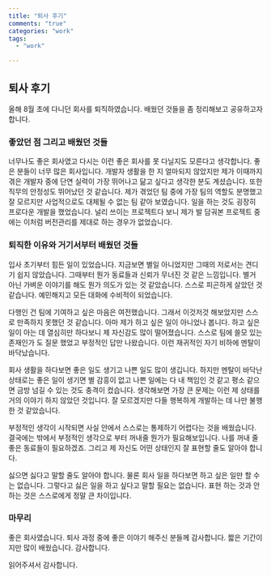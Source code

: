 ```yaml
---
title: "퇴사 후기"
comments: "true"
categories: "work"
tags:
  - "work"

---
```


## 퇴사 후기

올해 8월 초에 다니던 회사를 퇴직하였습니다. 배웠던 것들을 좀 정리해보고 공유하고자 합니다.

### 좋았던 점 그리고 배웠던 것들

너무나도 좋은 회사였고 다시는 이런 좋은 회사를 못 다닐지도 모른다고 생각합니다. 
좋은 분들이 너무 많은 회사입니다. 개발자 생활을 한 지 얼마되지 않았지만 제가 이때까지 겪은 개발자 중에 단연 실력이 가장 뛰어나고 닮고 싶다고 생각한 분도 계셨습니다. 또한 직무의 안정성도 뛰어났던 것 같습니다. 제가 겪었던 팀 중에 가장 팀의 역할도 분명했고 잘 모르지만 사업적으로도 대체될 수 없는 팀 같아 보였습니다.
일을 하는 것도 굉장히 프로다운 개발을 했었습니다. 널리 쓰이는 프로젝트다 보니 제가 발 담궈본 프로젝트 중에는 이처럼 버전관리를 제대로 하는 경우가 없었습니다.

### 퇴직한 이유와 거기서부터 배웠던 것들

입사 초기부터 힘든 일이 있었습니다. 지금보면 별일 아니었지만 그때의 저로서는 견디기 쉽지 않았습니다. 그때부터 뭔가 동료들과 신뢰가 무너진 것 같은 느낌입니다. 별거 아닌 가벼운 이야기를 해도 뭔가 의도가 있는 것 같았습니다. 스스로 피곤하게 살았던 것 같습니다. 예민해지고 모든 대화에 수비적이 되었습니다. 

다행인 건 팀에 기여하고 싶은 마음은 여전했습니다. 그래서 이것저것 해보았지만 스스로 만족하지 못했던 것 같습니다. 아마 제가 하고 싶은 일이 아니었나 봅니다. 하고 싶은 일이 아는 데 열심히만 하다보니 제 자신감도 많이 떨어졌습니다. 스스로 팀에 쓸모 있는 존재인가 도 질문 했었고 부정적인 답만 나왔습니다. 이런 재귀적인 자기 비하에 멘탈이 바닥났습니다.

회사 생활을 하다보면 좋은 일도 생기고 나쁜 일도 많이 생깁니다. 
하지만 멘탈이 바닥난 상태로는 좋은 일이 생기면 별 감흥이 없고 나쁜 일에는 다 내 책임인 것 같고 평소 같으면 금방 넘길 수 있는 것도 충격이 컸습니다.
생각해보면 가장 큰 문제는 이런 제 상태를 거의 이야기 하지 않았던 것입니다. 잘 모르겠지만 다들 행복하게 개발하는 데 나만 불행한 것 같았습니다.

부정적인 생각이 시작되면 사실 안에서 스스로는 통제하기 어렵다는 것을 배웠습니다.
결국에는 밖에서 부정적인 생각으로 부터 꺼내줄 뭔가가 필요해보입니다.
나를 꺼내 줄 좋은 동료들이 필요하겠죠. 그리고 제 자신도 어떤 상태인지 잘 표현할 줄도 알아야 합니다. 

싫으면 싫다고 말할 줄도 알아야 합니다. 물론 회사 일을 하다보면 하고 싶은 일만 할 수는 없습니다. 그렇다고 싫은 일을 하고 싶다고 말할 필요는 없습니다. 
표현 하는 것과 안하는 것은 스스로에게 정말 큰 차이입니다.

### 마무리

좋은 회사였습니다. 퇴사 과정 중에 좋은 이야기 해주신 분들께 감사합니다. 짧은 기간이지만 많이 배웠습니다. 감사합니다.

읽어주셔서 감사합니다.
